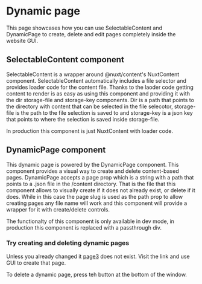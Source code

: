 # Dynamic page

This page showcases how you can use SelectableContent and DynamicPage to create, delete and edit pages completely inside the website GUI.

## SelectableContent component

SelectableContent is a wrapper around @nuxt/content's NuxtContent component. SelectableContent automatically includes a file selector and provides loader code for the content file. Thanks to the laoder code getting content to render is as easy as using this component and providing it with the dir storage-file and storage-key components. Dir is a path that points to the directory with content that can be selected in the file selecotor, storage-file is the path to the file selection is saved to and storage-key is a json key that points to where the selection is saved inside storage-file.

In production this component is just NuxtContent with loader code.

## DynamicPage component

This dynamic page is powered by the DynamicPage component. This component provides a visual way to create and delete content-based pages. DynamicPage accepts a page prop which is a string with a path that points to a .json file in the /content directory. That is the file that this component allows to visually create if it does not already exist, or delete if it does. While in this case the page slug is used as the path prop to allow creating pages any file name will work and this component will provide a wrapper for it with create/delete controls.

The functionalty of this component is only available in dev mode, in production this component is replaced with a passthrough div.

### Try creating and deleting dynamic pages

Unless you already changed it [page3](/dynamic/page3) does not exist. Visit the link and use GUI to create that page.

To delete a dynamic page, press teh button at the bottom of the window.